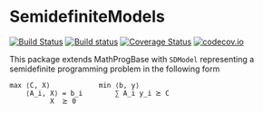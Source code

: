 # SemidefiniteModels

[![Build Status](https://travis-ci.org/JuliaOpt/SemidefiniteModels.jl.svg?branch=master)](https://travis-ci.org/JuliaOpt/SemidefiniteModels.jl)
[![Build status](https://ci.appveyor.com/api/projects/status/cxyq8mnav06gkcw9?svg=true)](https://ci.appveyor.com/project/blegat/semidefinitemodels-jl)
[![Coverage Status](https://coveralls.io/repos/JuliaOpt/SemidefiniteModels.jl/badge.svg?branch=master&service=github)](https://coveralls.io/github/JuliaOpt/SemidefiniteModels.jl?branch=master)
[![codecov.io](http://codecov.io/github/JuliaOpt/SemidefiniteModels.jl/coverage.svg?branch=master)](http://codecov.io/github/JuliaOpt/SemidefiniteModels.jl?branch=master)

This package extends MathProgBase with `SDModel` representing a semidefinite programming problem in the following form
```
max ⟨C, X⟩            min ⟨b, y⟩
    ⟨A_i, X⟩ = b_i        ∑ A_i y_i ⪰ C
          X  ⪰ 0
```
